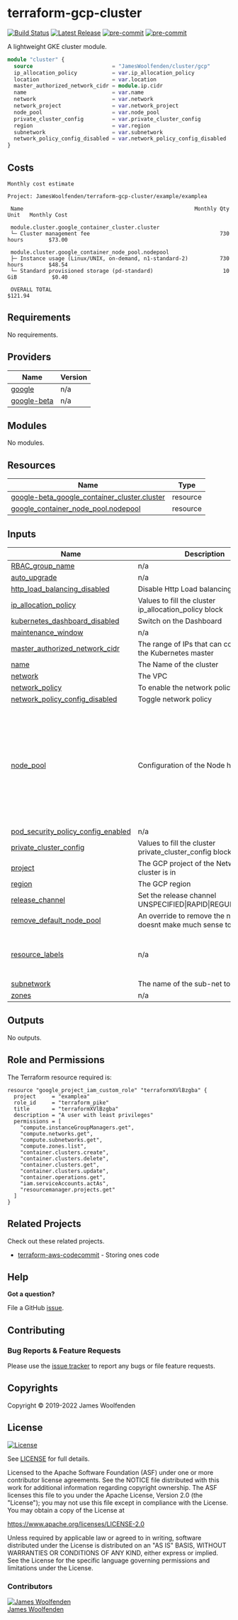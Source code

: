 # terraform-gcp-cluster

[![Build Status](https://github.com/JamesWoolfenden/terraform-gcp-cluster/workflows/Verify%20and%20Bump/badge.svg?branch=master)](https://github.com/JamesWoolfenden/terraform-gcp-cluster)
[![Latest Release](https://img.shields.io/github/release/JamesWoolfenden/terraform-gcp-cluster.svg)](https://github.com/JamesWoolfenden/terraform-gcp-cluster/releases/latest)
[![pre-commit](https://img.shields.io/badge/pre--commit-enabled-brightgreen?logo=pre-commit&logoColor=white)](https://github.com/pre-commit/pre-commit)
[![pre-commit](https://img.shields.io/badge/checkov-verified-brightgreen)](https://www.checkov.io/)

A lightweight GKE cluster module.

```terraform
module "cluster" {
  source                         = "JamesWoolfenden/cluster/gcp"
  ip_allocation_policy           = var.ip_allocation_policy
  location                       = var.location
  master_authorized_network_cidr = module.ip.cidr
  name                           = var.name
  network                        = var.network
  network_project                = var.network_project
  node_pool                      = var.node_pool
  private_cluster_config         = var.private_cluster_config
  region                         = var.region
  subnetwork                     = var.subnetwork
  network_policy_config_disabled = var.network_policy_config_disabled
}
```

## Costs

```text
Monthly cost estimate

Project: JamesWoolfenden/terraform-gcp-cluster/example/examplea

 Name                                                      Monthly Qty  Unit   Monthly Cost

 module.cluster.google_container_cluster.cluster
 └─ Cluster management fee                                         730  hours        $73.00

 module.cluster.google_container_node_pool.nodepool
 ├─ Instance usage (Linux/UNIX, on-demand, n1-standard-2)          730  hours        $48.54
 └─ Standard provisioned storage (pd-standard)                      10  GiB           $0.40

 OVERALL TOTAL                                                                      $121.94
```
<!-- BEGINNING OF PRE-COMMIT-TERRAFORM DOCS HOOK -->
## Requirements

No requirements.

## Providers

| Name | Version |
|------|---------|
| <a name="provider_google"></a> [google](#provider\_google) | n/a |
| <a name="provider_google-beta"></a> [google-beta](#provider\_google-beta) | n/a |

## Modules

No modules.

## Resources

| Name | Type |
|------|------|
| [google-beta_google_container_cluster.cluster](https://registry.terraform.io/providers/hashicorp/google-beta/latest/docs/resources/google_container_cluster) | resource |
| [google_container_node_pool.nodepool](https://registry.terraform.io/providers/hashicorp/google/latest/docs/resources/container_node_pool) | resource |

## Inputs

| Name | Description | Type | Default | Required |
|------|-------------|------|---------|:--------:|
| <a name="input_RBAC_group_name"></a> [RBAC\_group\_name](#input\_RBAC\_group\_name) | n/a | `string` | `""` | no |
| <a name="input_auto_upgrade"></a> [auto\_upgrade](#input\_auto\_upgrade) | n/a | `bool` | `true` | no |
| <a name="input_http_load_balancing_disabled"></a> [http\_load\_balancing\_disabled](#input\_http\_load\_balancing\_disabled) | Disable Http Load balancing | `bool` | `false` | no |
| <a name="input_ip_allocation_policy"></a> [ip\_allocation\_policy](#input\_ip\_allocation\_policy) | Values to fill the cluster ip\_allocation\_policy block | `map(any)` | n/a | yes |
| <a name="input_kubernetes_dashboard_disabled"></a> [kubernetes\_dashboard\_disabled](#input\_kubernetes\_dashboard\_disabled) | Switch on the Dashboard | `bool` | `false` | no |
| <a name="input_maintenance_window"></a> [maintenance\_window](#input\_maintenance\_window) | n/a | `string` | `"00:30"` | no |
| <a name="input_master_authorized_network_cidr"></a> [master\_authorized\_network\_cidr](#input\_master\_authorized\_network\_cidr) | The range of IPs that can connect to the Kubernetes master | `string` | n/a | yes |
| <a name="input_name"></a> [name](#input\_name) | The Name of the cluster | `string` | n/a | yes |
| <a name="input_network"></a> [network](#input\_network) | The VPC | `any` | n/a | yes |
| <a name="input_network_policy"></a> [network\_policy](#input\_network\_policy) | To enable the network policy | `bool` | `true` | no |
| <a name="input_network_policy_config_disabled"></a> [network\_policy\_config\_disabled](#input\_network\_policy\_config\_disabled) | Toggle network policy | `bool` | `false` | no |
| <a name="input_node_pool"></a> [node\_pool](#input\_node\_pool) | Configuration of the Node hosts | `map(any)` | <pre>{<br>  "auto_repair": "true",<br>  "auto_upgrade": "true",<br>  "autoscaling_max": "10",<br>  "autoscaling_min": "1",<br>  "disk_size_gb": "10",<br>  "disk_type": "pd-standard",<br>  "machine_type": "n1-standard-2",<br>  "max_pods_per_node": "32",<br>  "name": "default-pool",<br>  "node_count": "1"<br>}</pre> | no |
| <a name="input_pod_security_policy_config_enabled"></a> [pod\_security\_policy\_config\_enabled](#input\_pod\_security\_policy\_config\_enabled) | n/a | `bool` | `true` | no |
| <a name="input_private_cluster_config"></a> [private\_cluster\_config](#input\_private\_cluster\_config) | Values to fill the cluster private\_cluster\_config block | `map(any)` | n/a | yes |
| <a name="input_project"></a> [project](#input\_project) | The GCP project of the Network the cluster is in | `any` | n/a | yes |
| <a name="input_region"></a> [region](#input\_region) | The GCP region | `string` | n/a | yes |
| <a name="input_release_channel"></a> [release\_channel](#input\_release\_channel) | Set the release channel UNSPECIFIED\|RAPID\|REGULAR\|STABLE | `string` | `"STABLE"` | no |
| <a name="input_remove_default_node_pool"></a> [remove\_default\_node\_pool](#input\_remove\_default\_node\_pool) | An override to remove the node pool, doesnt make much sense to me either | `bool` | `true` | no |
| <a name="input_resource_labels"></a> [resource\_labels](#input\_resource\_labels) | n/a | `map(any)` | <pre>{<br>  "createdby": "terraform",<br>  "module": "terraform-gcp-cluster"<br>}</pre> | no |
| <a name="input_subnetwork"></a> [subnetwork](#input\_subnetwork) | The name of the sub-net to use | `any` | n/a | yes |
| <a name="input_zones"></a> [zones](#input\_zones) | n/a | `any` | n/a | yes |

## Outputs

No outputs.
<!-- END OF PRE-COMMIT-TERRAFORM DOCS HOOK -->

## Role and Permissions

<!-- BEGINNING OF PRE-COMMIT-PIKE DOCS HOOK -->
The Terraform resource required is:

```golang
resource "google_project_iam_custom_role" "terraformXVlBzgba" {
  project     = "examplea"
  role_id     = "terraform_pike"
  title       = "terraformXVlBzgba"
  description = "A user with least privileges"
  permissions = [
    "compute.instanceGroupManagers.get",
    "compute.networks.get",
    "compute.subnetworks.get",
    "compute.zones.list",
    "container.clusters.create",
    "container.clusters.delete",
    "container.clusters.get",
    "container.clusters.update",
    "container.operations.get",
    "iam.serviceAccounts.actAs",
    "resourcemanager.projects.get"
  ]
}

```
<!-- END OF PRE-COMMIT-PIKE DOCS HOOK -->

## Related Projects

Check out these related projects.

- [terraform-aws-codecommit](https://github.com/jameswoolfenden/terraform-aws-codebuild) - Storing ones code

## Help

**Got a question?**

File a GitHub [issue](https://github.com/jameswoolfenden/terraform-aws-cluster/issues).

## Contributing

### Bug Reports & Feature Requests

Please use the [issue tracker](https://github.com/jameswoolfenden/terraform-aws-cluster/issues) to report any bugs or file feature requests.

## Copyrights

Copyright © 2019-2022 James Woolfenden

## License

[![License](https://img.shields.io/badge/License-Apache%202.0-blue.svg)](https://opensource.org/licenses/Apache-2.0)

See [LICENSE](LICENSE) for full details.

Licensed to the Apache Software Foundation (ASF) under one
or more contributor license agreements. See the NOTICE file
distributed with this work for additional information
regarding copyright ownership. The ASF licenses this file
to you under the Apache License, Version 2.0 (the
"License"); you may not use this file except in compliance
with the License. You may obtain a copy of the License at

<https://www.apache.org/licenses/LICENSE-2.0>

Unless required by applicable law or agreed to in writing,
software distributed under the License is distributed on an
"AS IS" BASIS, WITHOUT WARRANTIES OR CONDITIONS OF ANY
KIND, either express or implied. See the License for the
specific language governing permissions and limitations
under the License.

### Contributors

[![James Woolfenden][jameswoolfenden_avatar]][jameswoolfenden_homepage]<br/>[James Woolfenden][jameswoolfenden_homepage]

[jameswoolfenden_homepage]: https://github.com/jameswoolfenden
[jameswoolfenden_avatar]: https://github.com/jameswoolfenden.png?size=150

